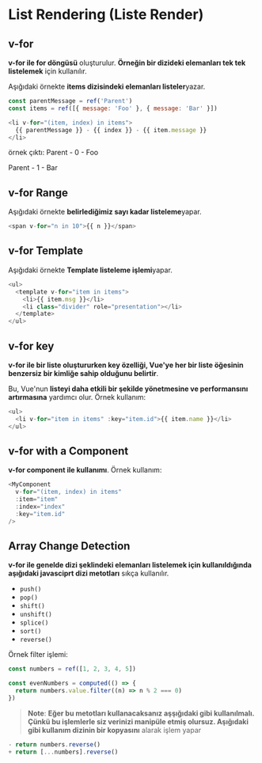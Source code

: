 # List Rendering (Liste Render) 

## v-for
**v-for ile for döngüsü** oluşturulur. **Örneğin bir dizideki elemanları tek tek listelemek** için kullanılır.

Aşığıdaki örnekte **items dizisindeki elemanları listeler**yazar.
```js
const parentMessage = ref('Parent')
const items = ref([{ message: 'Foo' }, { message: 'Bar' }])

<li v-for="(item, index) in items">
  {{ parentMessage }} - {{ index }} - {{ item.message }}
</li>
```
örnek çıktı:
Parent - 0 - Foo

Parent - 1 - Bar

## v-for Range

Aşığıdaki örnekte **belirlediğimiz sayı kadar listeleme**yapar.
```js
<span v-for="n in 10">{{ n }}</span>
```
## v-for Template
Aşığıdaki örnekte **Template listeleme işlemi**yapar.
```js
<ul>
  <template v-for="item in items">
    <li>{{ item.msg }}</li>
    <li class="divider" role="presentation"></li>
  </template>
</ul>
```
## v-for key
**v-for ile bir liste oluştururken key özelliği, Vue'ye her bir liste öğesinin benzersiz bir kimliğe sahip olduğunu belirtir**.

 Bu, Vue'nun **listeyi daha etkili bir şekilde yönetmesine ve performansını artırmasına** yardımcı olur.
 Örnek kullanım:
```js
<ul>
  <li v-for="item in items" :key="item.id">{{ item.name }}</li>
</ul>

```
## v-for with a Component 
**v-for component ile kullanımı**.
 Örnek kullanım:
```js
<MyComponent
  v-for="(item, index) in items"
  :item="item"
  :index="index"
  :key="item.id"
/>
```
## Array Change Detection 
**v-for ile genelde dizi şeklindeki elemanları listelemek için kullanıldığında aşığıdaki javasciprt dizi metotları** sıkça kullanılır.
- `push()`
- `pop()`
- `shift()`
- `unshift()`
- `splice()`
- `sort()`
- `reverse()`

 Örnek filter işlemi:
```js
const numbers = ref([1, 2, 3, 4, 5])

const evenNumbers = computed(() => {
  return numbers.value.filter((n) => n % 2 === 0)
})
```
> **Note**: **Eğer bu metotları kullanacaksanız aşşığıdaki gibi kullanılmalı. Çünkü bu işlemlerle siz verinizi manipüle etmiş olursuz. Aşığıdaki gibi kullanım dizinin bir kopyasını** alarak işlem yapar

```js
- return numbers.reverse()
+ return [...numbers].reverse()
```
